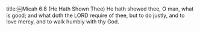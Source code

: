 title:￼Micah 6:8 (He Hath Shown Thee)
He hath shewed thee, O man, what is good; 
and what doth the LORD require of thee, 
but to do justly, and to love mercy,
and to walk humbly with thy God.